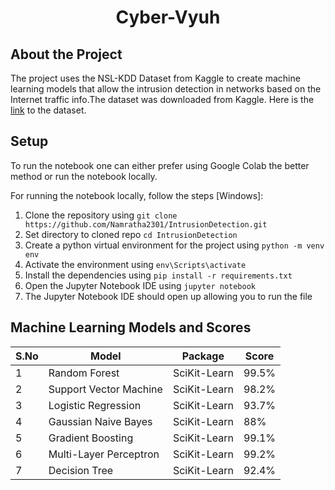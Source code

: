 <h1 align="center" >Cyber-Vyuh</h1>

<h2 align="" >About the Project</h2>
The project uses the NSL-KDD Dataset from Kaggle to create 
machine learning models that allow the intrusion detection in networks based on the Internet traffic info.The dataset was downloaded from Kaggle. 
Here is the  <a href="https://www.kaggle.com/datasets/hassan06/nslkdd" >link</a> to the dataset.

<h2 align="" >Setup</h2>

To run the notebook one can either prefer using Google Colab the better method or run the notebook locally.

For running the notebook locally, follow the steps [Windows]:

1. Clone the repository using `git clone https://github.com/Namratha2301/IntrusionDetection.git`
2. Set directory to cloned repo `cd IntrusionDetection`
3. Create a python virtual environment for the project using `python -m venv env`
4. Activate the environment using `env\Scripts\activate`
5. Install the dependencies using `pip install -r requirements.txt`
6. Open the Jupyter Notebook IDE using `jupyter notebook`
7. The Jupyter Notebook IDE should open up allowing you to run the file

<h2 align="" >Machine Learning Models and Scores</h2>
<table align="center" >
<thead>
<th>S.No</th>
<th>Model</th>
<th>Package</th>
<th>Score</th>
</thead>

<tr>
<td>
1
</td>
<td>
Random Forest 
</td>
<td>
SciKit-Learn
</td>
<td>
99.5%
</td>
</tr>

<tr>
<td>
2
</td>
<td>
Support Vector Machine
</td>
<td>
SciKit-Learn
</td>
<td>
98.2%
</td>
</tr>

<tr>
<td>
3
</td>
<td>
Logistic Regression 
</td>
<td>
SciKit-Learn
</td>
<td>
93.7%
</td>
</tr>

<tr>
<td>
4
</td>
<td>
Gaussian Naive Bayes
</td>
<td>
SciKit-Learn
</td>
<td>
88%
</td>
</tr>

<tr>
<td>
5
</td>
<td>
Gradient Boosting
</td>
<td>
SciKit-Learn
</td>
<td>
99.1%
</td>
</tr>

<tr>
<td>
6
</td>
<td>
Multi-Layer Perceptron
</td>
<td>
SciKit-Learn
</td>
<td>
99.2%
</td>
</tr>

<tr>
<td>
7
</td>
<td>
Decision Tree
</td>
<td>
SciKit-Learn
</td>
<td>
92.4%
</td>
</tr>
</table>



